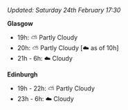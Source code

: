 *Updated: Saturday 24th February 17:30*

**Glasgow**

* 19h: :partly_sunny: Partly Cloudy
* 20h: :partly_sunny: Partly Cloudy [:cloud: as of 10h]
* 21h - 6h: :cloud: Cloudy

**Edinburgh**

* 19h - 22h: :partly_sunny: Partly Cloudy
* 23h - 6h: :cloud: Cloudy

